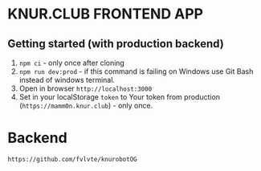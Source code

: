 # KNUR.CLUB FRONTEND APP

## Getting started (with production backend)

1. `npm ci` - only once after cloning
2. `npm run dev:prod` - if this command is failing on Windows use Git Bash instead of windows terminal.
3. Open in browser `http://localhost:3000`
4. Set in your localStorage `token` to Your token from production (`https://mamm0n.knur.club`) - only once.

# Backend
`https://github.com/fvlvte/knurobotOG`
